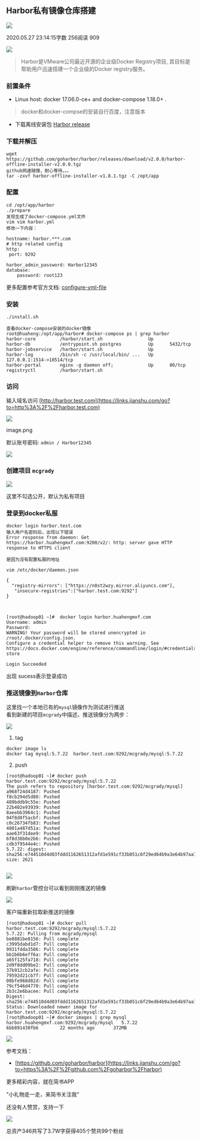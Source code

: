 ## Harbor私有镜像仓库搭建

[![](https://upload.jianshu.io/users/upload_avatars/8387919/a1cb75af-7a16-445c-b03c-49671eb851e4.jpg?imageMogr2/auto-orient/strip|imageView2/1/w/96/h/96/format/webp)](https://www.jianshu.com/u/d27f9b1a1a02)

2020.05.27 23:14:15字数 256阅读 909

![](https://upload-images.jianshu.io/upload_images/8387919-4cdb94cb9379f53f.jpg?imageMogr2/auto-orient/strip|imageView2/2/w/1200/format/webp)

> Harbor是VMware公司最近开源的企业级Docker Registry项目, 其目标是帮助用户迅速搭建一个企业级的Docker registry服务。

### 前置条件

-   Linux host: docker 17.06.0-ce+ and docker-compose 1.18.0+ .

> docker和docker-compse的安装自行百度，注意版本

-   下载离线安装包 [Harbor release](https://links.jianshu.com/go?to=https%3A%2F%2Fgithub.com%2Fvmware%2Fharbor%2Freleases)

### 下载并解压

```
wget https://github.com/goharbor/harbor/releases/download/v2.0.0/harbor-offline-installer-v2.0.0.tgz
github网速贼慢，耐心等待。。。
tar -zxvf harbor-offline-installer-v1.8.1.tgz -C /opt/app

```

### 配置

```
cd /opt/app/harbor
./prepare
发现生成了docker-compose.yml文件
vim vim harbor.yml
修改一下内容：

hostname: harbor.***.com
# http related config
http:
 port: 9292
 
harbor_admin_password: Harbor12345
database:
    password: root123

```

更多配置参考官方文档: [configure-yml-file](https://links.jianshu.com/go?to=https%3A%2F%2Fgithub.com%2Fgoharbor%2Fharbor%2Fblob%2Fmaster%2Fdocs%2Finstall-config%2Fconfigure-yml-file.md)

### 安装

```
./install.sh

查看docker-compose安装的docker镜像
root@huaheng:/opt/app/harbor# docker-compose ps | grep harbor
harbor-core         /harbor/start.sh                 Up                               
harbor-db           /entrypoint.sh postgres          Up      5432/tcp                 
harbor-jobservice   /harbor/start.sh                 Up                               
harbor-log          /bin/sh -c /usr/local/bin/ ...   Up      127.0.0.1:1514->10514/tcp
harbor-portal       nginx -g daemon off;             Up      80/tcp                   
registryctl         /harbor/start.sh    
```

### 访问

输入域名访问 [http://harbor.test.com](https://links.jianshu.com/go?to=http%3A%2F%2Fharbor.test.com)

![](https://upload-images.jianshu.io/upload_images/8387919-f8aa4582647979b9.png)

image.png

默认账号密码: `admin / Harbor12345`

![](https://upload-images.jianshu.io/upload_images/8387919-625419b8a2765d4a.png?imageMogr2/auto-orient/strip|imageView2/2/w/1200/format/webp)

### 创建项目 `mcgrady`

![](https://upload-images.jianshu.io/upload_images/8387919-0afda88f13829205.png)

这里不勾选公开，默认为私有项目

### 登录到docker私服

```
docker login harbor.test.com
输入用户名密码后，出现以下错误
Error response from daemon: Get https://harbor.huahengmxf.com:9200/v2/: http: server gave HTTP response to HTTPS client

是因为没有配置私服的地址

vim /etc/docker/daemon.json

{
  "registry-mirrors": ["https://n0st2wzy.mirror.aliyuncs.com"],
   "insecure-registries":["harbor.test.com:9292"]
}



[root@hadoop01 ~]#  docker login harbor.huahengmxf.com
Username: admin
Password: 
WARNING! Your password will be stored unencrypted in /root/.docker/config.json.
Configure a credential helper to remove this warning. See
https://docs.docker.com/engine/reference/commandline/login/#credentials-store

Login Succeeded

```

出现 sucess表示登录成功

### 推送镜像到`Harbor`仓库

这里找一个本地已有的`mysql`镜像作为测试进行推送  
看到新建的项目`mcgrady`中描述，推送镜像分为两步：  

![](https://upload-images.jianshu.io/upload_images/8387919-a8b3e675d64efcbe.png)

1.  tag

```
docker image ls
docker tag mysql:5.7.22  harbor.test.com:9292/mcgrady/mysql:5.7.22

```

2.  push

```
[root@hadoop01 ~]# docker push harbor.test.com:9292/mcgrady/mysql:5.7.22
The push refers to repository [harbor.test.com:9292/mcgrady/mysql]
a968f24d4187: Pushed 
f8cb294d5d80: Pushed 
489bddb9c55e: Pushed 
22b402e93939: Pushed 
8aeebb3964c1: Pushed 
94f8d8f5acbf: Pushed 
c0c26734fb83: Pushed 
4801a487d51a: Pushed 
aae63f31dee9: Pushed 
6f8d38b0e2b6: Pushed 
cdb3f9544e4c: Pushed 
5.7.22: digest: sha256:e744510d4d03fddd1162651312afd1e591cf33b051c6f29ed64b9a3e64b97aa7 size: 2621


```

![](https://upload-images.jianshu.io/upload_images/8387919-2b67f3eaa99901e5.png)

刷新`harbor`管控台可以看到刚刚推送的镜像  

![](https://upload-images.jianshu.io/upload_images/8387919-0a82b3d59f834a5f.png)

客户端重新拉取新推送的镜像

```
[root@hadoop01 ~]# docker pull harbor.test.com:9292/mcgrady/mysql:5.7.22
5.7.22: Pulling from mcgrady/mysql
be8881be8156: Pull complete 
c3995dabd1d7: Pull complete 
9931fdda3586: Pull complete 
bb1b6b6eff6a: Pull complete 
a65f125fa718: Pull complete 
2d9f8dd09be2: Pull complete 
37b912cb2afe: Pull complete 
79592d21cb7f: Pull complete 
00bfe968d82d: Pull complete 
79cf546d4770: Pull complete 
2b3c2e6bacee: Pull complete 
Digest: sha256:e744510d4d03fddd1162651312afd1e591cf33b051c6f29ed64b9a3e64b97aa7
Status: Downloaded newer image for harbor.test.com:9292/mcgrady/mysql:5.7.22
[root@hadoop01 ~]# docker images | grep mysql
harbor.huahengmxf.com:9292/mcgrady/mysql   5.7.22              6bb891430fb6        22 months ago       372MB

```

![](https://upload-images.jianshu.io/upload_images/8387919-bef4b8936ea49bae.png)

参考文档：

-   [https://github.com/goharbor/harbor](https://links.jianshu.com/go?to=https%3A%2F%2Fgithub.com%2Fgoharbor%2Fharbor)

更多精彩内容，就在简书APP

"小礼物走一走，来简书关注我"

还没有人赞赏，支持一下

[![  ](https://upload.jianshu.io/users/upload_avatars/8387919/a1cb75af-7a16-445c-b03c-49671eb851e4.jpg?imageMogr2/auto-orient/strip|imageView2/1/w/100/h/100/format/webp)](https://www.jianshu.com/u/d27f9b1a1a02)

总资产346共写了3.7W字获得405个赞共99个粉丝
